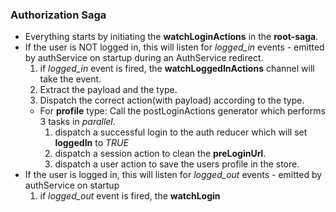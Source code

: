 ### Authorization Saga
  - Everything starts by initiating the **watchLoginActions** in the **root-saga**.
  - If the user is NOT logged in, this will listen for _logged_in_ events - emitted by authService on startup during an AuthService redirect.
    1. if _logged_in_ event is fired, the **watchLoggedInActions** channel will take the event.
    2. Extract the payload and the type.
    3. Dispatch the correct action(with payload) according to the type.
      * For **profile** type: Call the postLoginActions generator which performs 3 tasks in _parallel_.
        1. dispatch a successful login to the auth reducer which will set **loggedIn** to _TRUE_
        2. dispatch a session action to clean the **preLoginUrl**.
        3. dispatch a user action to save the users profile in the store.
  - If the user is logged in, this will listen for _logged_out_ events - emitted by authService on startup
    1. if _logged_out_ event is fired, the **watchLogin**
